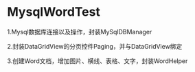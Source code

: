 # MysqlWordTest
1.Mysql数据库连接以及操作，封装MySqlDBManager

2.封装DataGridView的分页控件Paging，并与DataGridView绑定

3.创建Word文档，增加图片、横线、表格、文字，封装WordHelper
